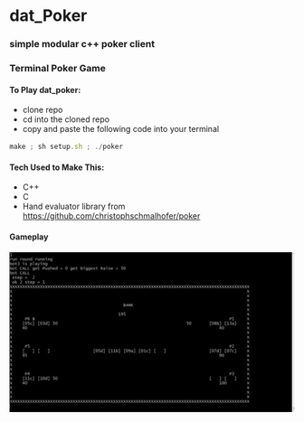 # dat_Poker
### simple modular c++ poker client
### Terminal Poker Game

#### To Play dat_poker:
* clone repo
* cd into the cloned repo 
* copy and paste the following code into your terminal
```javascript
make ; sh setup.sh ; ./poker
```

#### Tech Used to Make This:
 * C++
 * C
 * Hand evaluator library from https://github.com/christophschmalhofer/poker

#### Gameplay
![screenshot](/screenshoot.jpg)
